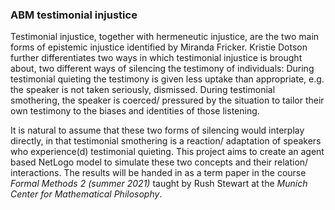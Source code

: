 ### ABM testimonial injustice

Testimonial injustice, together with hermeneutic injustice, are the two main forms of epistemic injustice identified by Miranda Fricker. Kristie Dotson further differentiates two ways in which testimonial injustice is brought about, two different ways of silencing the testimony of individuals: During testimonial quieting the testimony is given less uptake than appropriate, e.g. the speaker is not taken seriously, dismissed. During testimonial smothering, the speaker is coerced/ pressured by the situation to tailor their own testimony to the biases and identities of those listening.

It is natural to assume that these two forms of silencing would interplay directly, in that testimonial smothering is a reaction/ adaptation of speakers who experience(d) testimonial quieting. This project aims to create an agent based NetLogo model to simulate these two concepts and their relation/ interactions. The results will be handed in as a term paper in the course *Formal Methods 2 (summer 2021)* taught by Rush Stewart at the *Munich Center for Mathematical Philosophy*.
